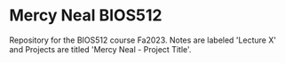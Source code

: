 # Mercy Neal BIOS512
Repository for the BIOS512 course Fa2023. Notes are labeled 'Lecture X' and Projects are titled 'Mercy Neal - Project Title'.

